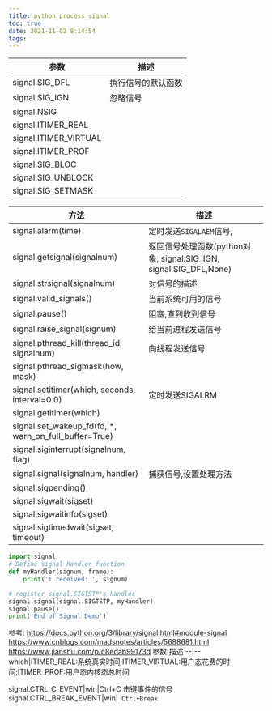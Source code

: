 ```yaml
---
title: python_process_signal
toc: true
date: 2021-11-02 8:14:54
tags:
---
```


参数|描述
--|--
signal.SIG_DFL|执行信号的默认函数
signal.SIG_IGN|忽略信号
signal.NSIG|
signal.ITIMER_REAL|
signal.ITIMER_VIRTUAL|
signal.ITIMER_PROF|
signal.SIG_BLOC|
signal.SIG_UNBLOCK|
signal.SIG_SETMASK|



方法|描述
--|--
signal.alarm(time)|定时发送`SIGALAEM`信号,
signal.getsignal(signalnum)|返回信号处理函数(python对象, signal.SIG_IGN, signal.SIG_DFL,None)
signal.strsignal(signalnum)|对信号的描述
signal.valid_signals()|当前系统可用的信号
signal.pause()|阻塞,直到收到信号
signal.raise_signal(signum)|给当前进程发送信号
signal.pthread_kill(thread_id, signalnum)|向线程发送信号
signal.pthread_sigmask(how, mask)|
signal.setitimer(which, seconds, interval=0.0)|定时发送SIGALRM
signal.getitimer(which)|
signal.set_wakeup_fd(fd, *, warn_on_full_buffer=True)|
signal.siginterrupt(signalnum, flag)|
signal.signal(signalnum, handler)|捕获信号,设置处理方法
signal.sigpending()|
signal.sigwait(sigset)|
signal.sigwaitinfo(sigset)|
signal.sigtimedwait(sigset, timeout)|


```python
import signal
# Define signal handler function
def myHandler(signum, frame):
    print('I received: ', signum)

# register signal.SIGTSTP's handler
signal.signal(signal.SIGTSTP, myHandler)
signal.pause()
print('End of Signal Demo')


```




参考:
https://docs.python.org/3/library/signal.html#module-signal
https://www.cnblogs.com/madsnotes/articles/5688681.html
https://www.jianshu.com/p/c8edab99173d
参数|描述
--|--
which|ITIMER_REAL:系统真实时间;ITIMER_VIRTUAL:用户态花费的时间;ITIMER_PROF:用户态内核态总时间





signal.CTRL_C_EVENT|win|Ctrl+C 击键事件的信号
signal.CTRL_BREAK_EVENT|win|` Ctrl+Break`
